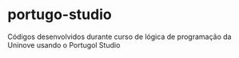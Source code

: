 # portugo-studio

Códigos desenvolvidos durante curso de lógica de programação da Uninove usando o Portugol Studio
